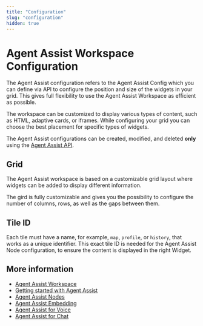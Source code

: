 ```yaml
---
title: "Configuration"
slug: "configuration"
hidden: true
---
```


# Agent Assist Workspace Configuration

The Agent Assist configuration refers to the Agent Assist Config which you can define via API to configure the position and size of the widgets in your grid. This gives full  flexibility to use the Agent  Assist Workspace as efficient as possible.​ 

The workspace can be customized to display various types of content, such as HTML, adaptive cards, or iframes. While configuring your grid you can choose the best placement for specific types of widgets.

The Agent Assist configurations can be created, modified, and deleted **only** using the [Agent Assist API](https://api-trial.cognigy.ai/openapi#get-/v2.0/agentassistconfigs).

## Grid

The Agent Assist workspace is based on a customizable grid layout where widgets can be added to display different information. 

The gird is fully customizable and gives you the possibility to configure the number of columns, rows, as well as the gaps between them.

## Tile ID

Each tile must have a name, for example, `map`, `profile`, or `history`, that works as a unique identifier. This exact tile ID is needed for the Agent Assist Node configuration, to ensure the content is displayed in the right Widget.

## More information

- [Agent Assist Workspace](overview.md)
- [Getting started with Agent Assist](getting-started.md)
- [Agent Assist Nodes](../ai/flow-nodes/agent-assist/overview.md)
- [Agent Assist Embedding](embedding.md)
- [Agent Assist for Voice](../agent-assist/voice-agent-assist/voice-overview.md)
- [Agent Assist for Chat](chat-agent-assist.md)


